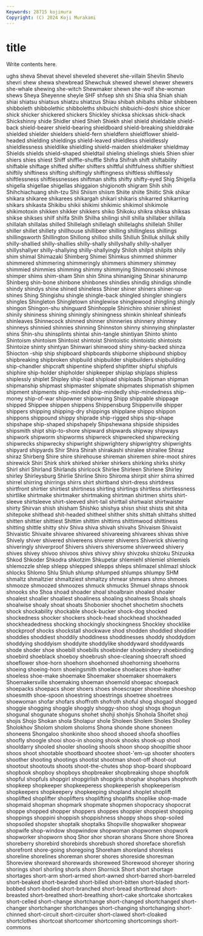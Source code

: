 ```yaml
---
Keywords: 28715 kojimura
Copyright: (C) 2024 Koji Murakami
---
```


# title

Write contents here.



ughs sheva Shevat shevel sheveled sheveret she-villain Shevlin Shevlo shevri
shew shewa shewbread Shewchuk shewed shewel shewer shewers she-whale shewing
she-witch Shewmaker shewn she-wolf she-woman shews Sheya Sheyenne sheyle SHF
shfsep shh shi Shia shia Shiah shiah shiai shiatsu shiatsus
shiatzu shiatzus Shiau shibah shibahs shibar shibbeen shibboleth shibbolethic shibboleths
shibuichi shibuichi-doshi shice shicer shick shicker shickered shickers Shickley shicksa
shicksas shick-shack Shickshinny shide Shidler shied Shieh Shiekh shiel shield
shieldable shield-back shield-bearer shield-bearing shieldboard shield-breaking shielddrake shielded shielder shielders
shield-fern shieldfern shieldflower shield-headed shielding shieldings shield-leaved shieldless shieldlessly shieldlessness
shieldlike shieldling shield-maiden shieldmaker shieldmay Shields shields shield-shaped shieldtail shieling
shielings shiels Shien shier shiers shies shiest Shiff shiffle-shuffle Shifra
Shifrah shift shiftability shiftable shiftage shifted shifter shifters shiftful shiftfulness
shiftier shiftiest shiftily shiftiness shifting shiftingly shiftingness shiftless shiftlessly shiftlessness
shiftlessnesses shiftman shifts shifty shifty-eyed Shig Shigella shigella shigellae shigellas
shiggaion shigionoth shigram Shih shih Shihchiachuang shih-tzu Shii Shiism shiism
Shiite shiite Shiitic Shik shikar shikara shikaree shikarees shikargah shikari
shikaris shikarred shikarring shikars shikasta Shikibu shikii shikimi shikimic shikimol
shikimole shikimotoxin shikken shikker shikkers shiko Shikoku shikra shiksa shiksas
shikse shikses shilf shilfa Shilh Shilha shilingi shill shilla shillaber
shillala shillalah shillalas shilled Shillelagh shillelagh shillelaghs shillelah Shiller shiller
shillet shillety shillhouse shillibeer shilling shillingless shillings shillingsworth Shillington Shillong
shilloo shills Shilluh Shilluk shilluk shilly shilly-shallied shilly-shallies shilly-shally shillyshally
shilly-shallyer shillyshallyer shilly-shallying shilly-shallyingly Shiloh shilpit shilpits shily shim shimal
Shimazaki Shimberg Shimei Shimkus shimmed shimmer shimmered shimmering shimmeringly shimmers
shimmery shimmey shimmied shimmies shimming shimmy shimmying Shimonoseki shimose shimper
shims shim-sham Shin shin Shina shinaniging Shinar shinarump Shinberg shin-bone
shinbone shinbones shindies shindig shindigs shindle shindy shindys shine shined
shineless Shiner shiner shiners shiner-up shines Shing Shingishu shingle shingle-back
shingled shingler shinglers shingles Shingleton Shingletown shinglewise shinglewood shingling shingly
shingon Shingon-shu shinguard Shinhopple Shinichiro shinier shiniest shinily shininess shining
shiningly shiningness shinkin shinleaf shinleafs shinleaves Shinnecock shinned shinner shinneries
shinnery shinney shinneys shinnied shinnies shinning Shinnston shinny shinnying shinplaster
shins Shin-shu shinsplints shintai shin-tangle shintiyan Shinto shinto Shintoism shintoism
Shintoist shintoist Shintoistic shintoistic shintoists Shintoize shinty shintyan Shinwari shinwood
shiny shiny-backed shinza Shiocton -ship ship shipboard shipboards shipborne shipbound
shipboy shipbreaking shipbroken shipbuild shipbuilder shipbuilders shipbuilding ship-chandler shipcraft shipentine
shipferd shipfitter shipful shipfuls shiphire ship-holder shipholder shipkeeper shiplap shiplaps
shipless shiplessly shiplet Shipley ship-load shipload shiploads Shipman shipman shipmanship
shipmast shipmaster shipmate shipmates shipmatish shipmen shipment shipments ship-minded ship-mindedly
ship-mindedness ship-money ship-of-war shipowner shipowning Shipp shippable shippage shipped Shippee
shippen shippens Shippensburg Shippenville shipper shippers shipping shipping-dry shippings shipplane
shippo shippon shippons shippound shippy shiprade ship-rigged ships ship-shape shipshape
ship-shaped shipshapely Shipshewana shipside shipsides shipsmith shipt ship-to-shore shipward shipwards
shipway shipways shipwork shipworm shipworms shipwreck shipwrecked shipwrecking shipwrecks shipwrecky
shipwright shipwrightery shipwrightry shipwrights shipyard shipyards Shir Shira Shirah shirakashi
shiralee shirallee Shiraz shiraz Shirberg Shire shire shirehouse shireman shiremen
shire-moot shires shirewick Shiri Shirk shirk shirked shirker shirkers shirking
shirks shirky Shirl shirl Shirland Shirlands shirlcock Shirlee Shirleen Shirlene
Shirley shirley Shirleysburg Shirlie Shirline Shiro Shiroma shirpit shirr shirra
shirred shirrel shirring shirrings shirrs shirt shirtband shirt-dress shirtdress shirtfront
shirtier shirtiest shirtiness shirting shirtings shirtless shirtlessness shirtlike shirtmake shirtmaker
shirtmaking shirtman shirtmen shirts shirt-sleeve shirtsleeve shirt-sleeved shirt-tail shirttail shirtwaist
shirtwaister shirty Shirvan shish shisham Shishko shishya shisn shist shists
shit shita shitepoke shithead shit-headed shitheel shither shits shittah shittahs
shitted shitten shittier shittiest Shittim shittim shittims shittimwood shittiness shitting
shittle shitty shiv Shiva shiva shivah shivahs Shivaism Shivaist Shivaistic
Shivaite shivaree shivareed shivareeing shivarees shivas shive Shively shiver shivered
shivereens shiverer shiverers Shiverick shivering shiveringly shiverproof Shivers shivers shiversome
shiverweed shivery shives shivey shivoo shivoos shivs shivvy shivy shivzoku
shizoku Shizuoka Shkod Shkoder Shkodra shkotzim Shkupetar shlemiehl shlemiel shlemiels
shlemozzle shlep shlepp shlepped shlepps shleps shlimazel shlimazl shlock shlocks
Shlomo Shlu Shluh shlump shlumped shlumps shlumpy SHM shmaltz shmaltzier
shmaltziest shmaltzy shmear shmears shmo shmoes shmooze shmoozed shmoozes shmuck
shmucks Shmuel shnaps shnook shnooks sho Shoa shoad shoader shoal
shoalbrain shoaled shoaler shoalest shoalier shoaliest shoaliness shoaling shoalness Shoals
shoals shoalwise shoaly shoat shoats Shobonier shochet shochetim shochets shock
shockability shockable shock-bucker shock-dog shocked shockedness shocker shockers shock-head shockhead
shockheaded shockheadedness shocking shockingly shockingness Shockley shocklike shockproof shocks shockstall
shockwave shod shodden shoddied shoddier shoddies shoddiest shoddily shoddiness shoddinesses
shoddy shoddydom shoddying shoddyism shoddyite shoddylike shoddyward shoddywards shode shoder
shoe shoebill shoebills shoebinder shoebindery shoebinding shoebird shoeblack shoeboy shoebrush
shoe-cleaning shoecraft shoed shoeflower shoe-horn shoehorn shoehorned shoehorning shoehorns shoeing
shoeing-horn shoeingsmith shoelace shoelaces shoe-leather shoeless shoe-make shoemake Shoemaker shoemaker
shoemakers Shoemakersville shoemaking shoeman shoemold shoepac shoepack shoepacks shoepacs shoer
shoers shoes shoescraper shoeshine shoeshop shoesmith shoe-spoon shoestring shoestrings shoetree
shoetrees shoewoman shofar shofars shoffroth shofroth shoful shog shogaol shogged
shoggie shogging shoggle shoggly shoggy-shoo shogi shogs shogun shogunal shogunate
shoguns shohet shohji shohjis Shohola Shoifet shoji shojis Shojo Shokan
shola Sholapur shole Sholeen Sholem Sholes Sholley Sholokhov Sholom sholom
sholoms Shona shonde shone shoneen shoneens Shongaloo shonkinite shoo shood
shooed shoofa shooflies shoofly shoogle shooi shoo-in shooing shook shooks
shook-up shool shooldarry shooled shooler shooling shools shoon shoop shoopiltie
shoor shoos shoot shootable shootboard shootee shoot-'em-up shooter shooters shoother
shooting shootings shootist shootman shoot-off shoot-out shootout shootouts shoots shoot-the-chutes
shop shop-board shopboard shopbook shopboy shopboys shopbreaker shopbreaking shope shopfolk
shopful shopfuls shopgirl shopgirlish shopgirls shophar shophars shophroth shopkeep shopkeeper
shopkeeperess shopkeeperish shopkeeperism shopkeepers shopkeepery shopkeeping shopland shoplet shoplift shoplifted
shoplifter shoplifters shoplifting shoplifts shoplike shop-made shopmaid shopman shopmark shopmate
shopmen shopocracy shopocrat shoppe shopped shopper shoppers shoppes shoppier shoppiest
shopping shoppings shoppini shoppish shoppishness shoppy shops shop-soiled shopsoiled shopster
shoptalk shoptalks Shopville shopwalker shopwear shopwife shop-window shopwindow shopwoman shopwomen
shopwork shopworker shopworn shoq Shor shor shoran shorans Shore shore
Shorea shoreberry shorebird shorebirds shorebush shored shoreface shorefish shorefront shore-going
shoregoing Shoreham shoreland shoreless shoreline shorelines shoreman shorer shores shoreside
shoresman Shoreview shoreward shorewards shoreweed Shorewood shoreyer shoring shorings shorl
shorling shorls shorn Shornick Short short shortage shortages short-arm short-armed
short-awned short-barred short-barreled short-beaked short-bearded short-billed short-bitten short-bladed short-bobbed short-bodied
short-branched short-bread shortbread short-breasted short-breathed short-breathing short-cake shortcake shortcakes short-celled
short-change shortchange short-changed shortchanged short-changer shortchanger shortchanges short-changing shortchanging short-chinned
short-circuit short-circuiter short-clawed short-cloaked shortclothes shortcoat shortcomer shortcoming shortcomings short-commons
